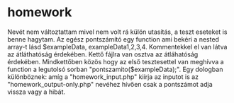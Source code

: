 # homework
Nevét nem változtattam mivel nem volt rá külön utasítás, a teszt eseteket is benne hagytam.
Az egész pontszámító egy function ami bekéri a nested array-t lásd $exampleData, exampleData1,2,3,4.
Kommentekkel el van látva az átláthatóság érdekében.
Kettő fájlra van osztva az átláhatóság érdekében. Mindkettőben közös hogy az első tesztesettel van meghívva a function a legutolsó sorban "pontszamito($exampleData);".
Egy dologban különböznek: amíg a "homework_input.php" kiírja az inputot is az "homework_output-only.php" nevéhez hívően csak a pontszámot adja vissza vagy a hibát.
